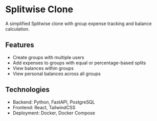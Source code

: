 # Splitwise Clone

A simplified Splitwise clone with group expense tracking and balance calculation.

## Features

- Create groups with multiple users
- Add expenses to groups with equal or percentage-based splits
- View balances within groups
- View personal balances across all groups

## Technologies

- Backend: Python, FastAPI, PostgreSQL
- Frontend: React, TailwindCSS
- Deployment: Docker, Docker Compose

